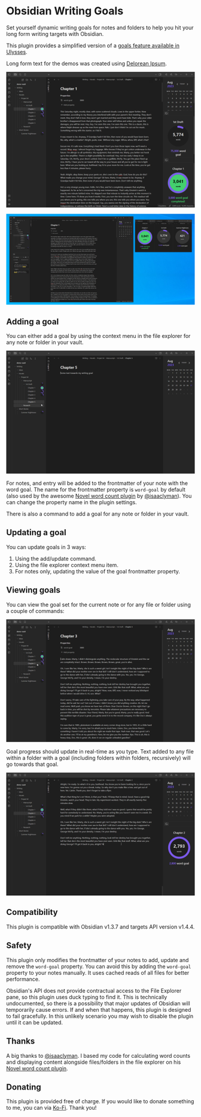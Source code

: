 # Obsidian Writing Goals
Set yourself dynamic writing goals for notes and folders to help you hit your long form writing targets with Obsidian.

This plugin provides a simplified version of a [goals feature available in Ulysses](https://help.ulysses.app/kb/guide/en/goals-3jzwhIUp5a). 

Long form text for the demos was created using [Delorean Ipsum](https://deloreanipsum.com/).

![](./images/demo-screenshot-1.png)

![](./images/demo-screenshot-2.png)

## Adding a goal
You can either add a goal by using the context menu in the file explorer for any note or folder in your vault. 

![](./images/add-goal-demo.gif)

For notes, and entry will be added to the frontmatter of your note with the word goal. The name for the frontmatter property is `word-goal` by default (also used by the awesome [Novel word count plugin](https://github.com/isaaclyman/novel-word-count-obsidian) by [@isaaclyman](https://github.com/isaaclyman)). You can change the property name in the plugin settings.

There is also a command to add a goal for any note or folder in your vault.

## Updating a goal
You can update goals in 3 ways:
1. Using the add/update command.
2. Using the file explorer context menu item.
3. For notes only, updating the value of the goal frontmatter property.

## Viewing goals
You can view the goal set for the current note or for any file or folder using a couple of commands:

![](./images/view-goal-command-demo.gif) 

Goal progress should update in real-time as you type. Text added to any file within a folder with a goal (including folders within folders, recursively) will go towards that goal.

![](./images/reaching-goal-demo.gif) 

## Compatibility
This plugin is compatible with Obsidian v1.3.7 and targets API version v1.4.4.

## Safety
This plugin only modifies the frontmatter of your notes to add, update and remove the `word-goal` property. You can avoid this by adding the `word-goal` property to your notes manually. It uses cached reads of all files for better performance.

Obsidian's API does not provide contractual access to the File Explorer pane, so this plugin uses duck typing to find it. This is technically undocumented, so there is a possibility that major updates of Obsidian will temporarily cause errors. If and when that happens, this plugin is designed to fail gracefully. In this unlikely scenario you may wish to disable the plugin until it can be updated.

## Thanks
A big thanks to [@isaaclyman](https://github.com/isaaclyman). I based my code for calculating word counts and displaying content alongside files/folders in the file explorer on his [Novel word count plugin](https://github.com/isaaclyman/novel-word-count-obsidian).

## Donating
This plugin is provided free of charge. If you would like to donate something to me, you can via [Ko-Fi](https://ko-fi.com/lynchjames). Thank you!
